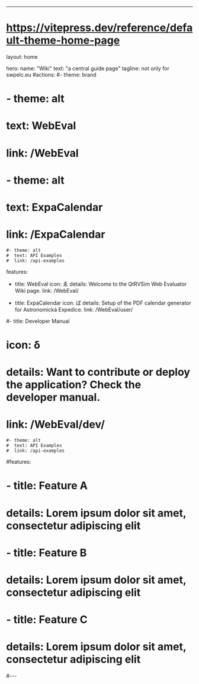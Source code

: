 ---
# https://vitepress.dev/reference/default-theme-home-page
layout: home

hero:
  name: "Wiki"
  text: "a central guide page"
  tagline: not only for swpelc.eu
  #actions:
    #- theme: brand
  #  - theme: alt
  #    text: WebEval
  #    link: /WebEval
  #  - theme: alt
  #    text: ExpaCalendar
  #    link: /ExpaCalendar
    #- theme: alt
    #  text: API Examples
    #  link: /api-examples
features:
  - title: WebEval
    icon: ゑ
    details: Welcome to the QtRVSim Web Evaluator Wiki page.
    link: /WebEval/

  - title: ExpaCalendar
    icon: ぱ
    details: Setup of the PDF calendar generator for Astronomická Expedice.
    link: /WebEval/user/

  #- title: Developer Manual
  #  icon: δ
  #  details: Want to contribute or deploy the application? Check the developer manual.
  #  link: /WebEval/dev/
    
    #- theme: alt
    #  text: API Examples
    #  link: /api-examples

#features:
#  - title: Feature A
#    details: Lorem ipsum dolor sit amet, consectetur adipiscing elit
#  - title: Feature B
#    details: Lorem ipsum dolor sit amet, consectetur adipiscing elit
#  - title: Feature C
#    details: Lorem ipsum dolor sit amet, consectetur adipiscing elit
#---


